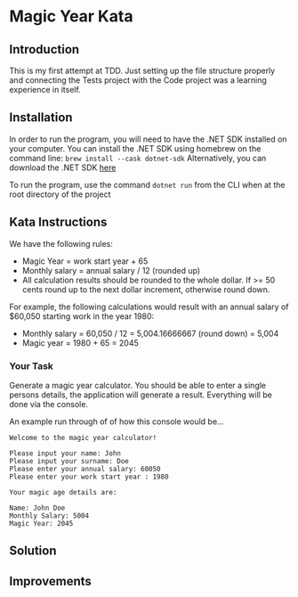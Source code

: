 # Magic Year Kata

## Introduction
This is my first attempt at TDD. Just setting up the file structure properly and connecting the Tests project with the Code project was a learning experience in itself.

## Installation
In order to run the program, you will need to have the .NET SDK installed on your computer.
You can install the .NET SDK using homebrew on the command line: `brew install --cask dotnet-sdk`
Alternatively, you can download the .NET SDK [here](https://dotnet.microsoft.com/en-us/)

To run the program, use the command `dotnet run` from the CLI when at the root directory of the project

## Kata Instructions

We have the following rules:  

* Magic Year = work start year + 65
* Monthly salary = annual salary / 12 (rounded up)
* All calculation results should be rounded to the whole dollar. If >= 50 cents round up to the next dollar increment, otherwise round down.   

For example, the following calculations would result with an annual salary of $60,050 starting work in the year 1980:

* Monthly salary = 60,050 / 12 = 5,004.16666667 (round down) = 5,004  
* Magic year = 1980 + 65 = 2045

### Your Task

Generate a magic year calculator. You should be able to enter a single persons details, the application will generate a result. Everything will be done via the console.

An example run through of of how this console would be...

~~~
Welcome to the magic year calculator!

Please input your name: John  
Please input your surname: Doe  
Please enter your annual salary: 60050
Please enter your work start year : 1980

Your magic age details are:

Name: John Doe  
Monthly Salary: 5004
Magic Year: 2045
~~~

## Solution

## Improvements